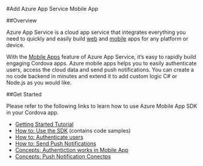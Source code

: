 <properties
   pageTitle="Add Azure App Service Mobile App | Cordova"
   description="Access Data in your Apache Cordova app"
   services="na"
   documentationCenter=""
   authors="sureshja"
   tags=""/>
<tags ms.technology="cordova" s.product="Visual Studio 2015"
   ms.service="na"
   ms.devlang="javascript"
   ms.topic="article"
   ms.tgt_pltfrm="mobile-multiple"
   ms.workload="na"
   ms.date="01/26/2016"
   ms.author="sureshja"/>

#Add Azure App Service Mobile App

##Overview

Azure App Service is a cloud app service that integrates everything you need to quickly and easily build 
[web](https://azure.microsoft.com/en-us/services/app-service/web/) and [mobile](https://azure.microsoft.com/en-us/services/app-service/mobile/) 
apps for any platform or device. 

With the [Mobile Apps](https://azure.microsoft.com/en-us/documentation/learning-paths/appservice-mobileapps/) feature of Azure App Service, 
it’s easy to rapidly build engaging Cordova apps. Azure mobile apps helps you to easily authenticate users, access the cloud data and send 
push notifications. You can create a no code backend in minutes and extend it to add custom logic C# or Node.js as you would like.


##Get Started

Please refer to the following links to learn how to use Azure Mobile App SDK in your Cordova app. 

- [Getting Started Tutorial](https://azure.microsoft.com/en-us/documentation/articles/app-service-mobile-cordova-get-started/)
- [How to: Use the SDK](https://azure.microsoft.com/en-us/documentation/articles/app-service-mobile-cordova-how-to-use-client-library/) (contains code samples)
- [How to: Authenticate users](https://azure.microsoft.com/en-us/documentation/articles/app-service-mobile-cordova-get-started-users/)
- [How to: Send Push Notifications](https://azure.microsoft.com/en-us/documentation/articles/app-service-mobile-cordova-get-started-push/) 
- [Concepts: Authentiction works in Mobile App](https://azure.microsoft.com/en-us/documentation/articles/app-service-mobile-auth/)
- [Concepts: Push Notification Conectps](https://azure.microsoft.com/en-us/documentation/articles/notification-hubs-overview/)







 

